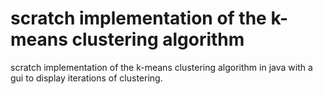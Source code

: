 # scratch implementation of the k-means clustering algorithm
scratch implementation of the k-means clustering algorithm in java with a gui to display iterations of clustering.


